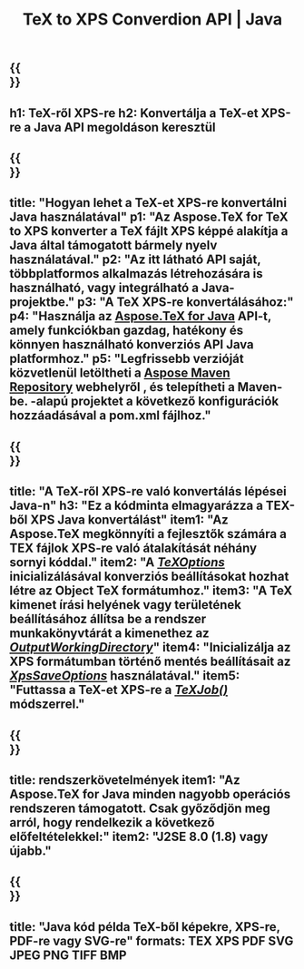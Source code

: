 ﻿---
translation: true
template: /_templates/_conversion-child-java.md
title: TeX to XPS Converdion API | Java
description: TeX-XPS konvertálási funkció. Integrálja ezt a helyszíni Java-könyvtárat a projektjébe, vagy használjon többplatformos alkalmazásokat a TeX XPS-re konvertálásához.
keywords: tex to xps api java, tex2xps integrál
url: /java/conversion/tex-to-xps/
family: tex
platformtag: java
feature: conversion
informat: TEX
outformat: XPS
otherformats: BMP PNG JPEG TIFF PDF SVG
---

{{<section banner>}}
---
h1: TeX-ről XPS-re
h2: Konvertálja a TeX-et XPS-re a Java API megoldáson keresztül
---

{{<section overview>}}
---
title: "Hogyan lehet a TeX-et XPS-re konvertálni Java használatával"
p1: "Az Aspose.TeX for TeX to XPS konverter a TeX fájlt XPS képpé alakítja a Java által támogatott bármely nyelv használatával."
p2: "Az itt látható API saját, többplatformos alkalmazás létrehozására is használható, vagy integrálható a Java-projektbe."
p3: "A TeX XPS-re konvertálásához:"
p4: "Használja az [Aspose.TeX for Java](https://products.aspose.com/tex/java) API-t, amely funkciókban gazdag, hatékony és könnyen használható konverziós API Java platformhoz."
p5: "Legfrissebb verzióját közvetlenül letöltheti a [Aspose Maven Repository](https://repository.aspose.com/tex/) webhelyről , és telepítheti a Maven-be. -alapú projektet a következő konfigurációk hozzáadásával a pom.xml fájlhoz."
---

{{<section feature1>}}
---
title: "A TeX-ről XPS-re való konvertálás lépései Java-n"
h3: "Ez a kódminta elmagyarázza a TEX-ből XPS Java konvertálást"
item1: "Az Aspose.TeX megkönnyíti a fejlesztők számára a TEX fájlok XPS-re való átalakítását néhány sornyi kóddal."
item2: "A [*TeXOptions*](https://reference.aspose.com/tex/java/com.aspose.tex/TeXOptions) inicializálásával konverziós beállításokat hozhat létre az Object TeX formátumhoz."
item3: "A TeX kimenet írási helyének vagy területének beállításához állítsa be a rendszer munkakönyvtárát a kimenethez az [*OutputWorkingDirectory*](https://reference.aspose.com/tex/java/com.aspose.tex/TeXOptions#setOutputWorkingDirectory-com.aspose.tex.IOutputWorkingDirectory-)"
item4: "Inicializálja az XPS formátumban történő mentés beállításait az [*XpsSaveOptions*](https://reference.aspose.com/tex/java/com.aspose.tex.rendering/XpsSaveOptions) használatával."
item5: "Futtassa a TeX-et XPS-re a [*TeXJob()*](https://reference.aspose.com/tex/java/com.aspose.tex/TeXJob) módszerrel."
---

{{<section feature2>}}
---
title: rendszerkövetelmények
item1: "Az Aspose.TeX for Java minden nagyobb operációs rendszeren támogatott. Csak győződjön meg arról, hogy rendelkezik a következő előfeltételekkel:"
item2: "J2SE 8.0 (1.8) vagy újabb."
---

{{<section widget>}}
---
title: "Java kód példa TeX-ből képekre, XPS-re, PDF-re vagy SVG-re"
formats: TEX XPS PDF SVG JPEG PNG TIFF BMP
---